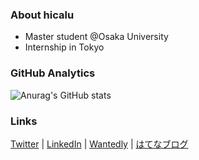 ### About hicalu
- Master student @Osaka University
- Internship in Tokyo

### GitHub Analytics
![Anurag's GitHub stats](https://github-readme-stats.vercel.app/api?username=hshicalu&show_icons=true&theme=dracula)

### Links
[Twitter](https://twitter.com/satohicalu) | [LinkedIn](https://www.linkedin.com/in/satohicalu) | [Wantedly](https://www.wantedly.com/id/satohicalu) | [はてなブログ](https://satohicalu.hatenablog.com)
